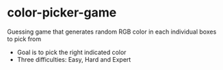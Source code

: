 # color-picker-game

Guessing game that generates random RGB color in each individual boxes to pick from
- Goal is to pick the right indicated color
- Three difficulties: Easy, Hard and Expert
